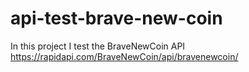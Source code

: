 # api-test-brave-new-coin
In this project I test the BraveNewCoin API https://rapidapi.com/BraveNewCoin/api/bravenewcoin/
